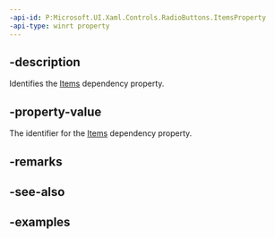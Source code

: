 ```yaml
---
-api-id: P:Microsoft.UI.Xaml.Controls.RadioButtons.ItemsProperty
-api-type: winrt property
---
```


## -description

Identifies the [Items](radiobuttons_items.md) dependency property.

## -property-value

The identifier for the [Items](radiobuttons_items.md) dependency property.

## -remarks

## -see-also

## -examples

